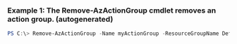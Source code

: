 ### Example 1: The Remove-AzActionGroup cmdlet removes an action group. (autogenerated)
```powershell
PS C:\> Remove-AzActionGroup -Name myActionGroup -ResourceGroupName Default-Web-CentralUS
```

